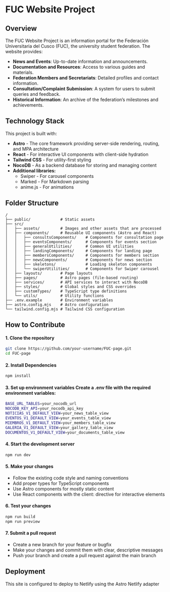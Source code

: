 # FUC Website Project

## Overview

The FUC Website Project is an information portal for the Federación Universitaria del Cusco (FUC), the university student federation. The website provides:

* **News and Events**: Up-to-date information and announcements.
* **Documentation and Resources**: Access to various guides and materials.
* **Federation Members and Secretariats**: Detailed profiles and contact information.
* **Consultation/Complaint Submission**: A system for users to submit queries and feedback.
* **Historical Information**: An archive of the federation’s milestones and achievements.

## Technology Stack

This project is built with:

- **Astro** - The core framework providing server-side rendering, routing, and MPA architecture
- **React** - For interactive UI components with client-side hydration
- **Tailwind CSS** - For utility-first styling
- **NocoDB** - As a backend database for storing and managing content
- **Additional libraries:**
    - Swiper - For carousel components
    - Marked - For Markdown parsing
    - anime.js - For animations

## Folder Structure

```text
/
├── public/             # Static assets
├── src/
│   ├── assets/         # Images and other assets that are processed
│   ├── components/     # Reusable UI components (Astro and React)
│   │   ├── consultsComponents/    # Components for consultation page
│   │   ├── eventsComponents/      # Components for events section
│   │   ├── generalUtilities/      # Common UI utilities
│   │   ├── landingComponents/     # Components for landing page
│   │   ├── membersComponents/     # Components for members section
│   │   ├── newsComponents/        # Components for news section
│   │   ├── skeletons/             # Loading skeleton components
│   │   └── swiperUtilities/       # Components for Swiper carousel
│   ├── layouts/        # Page layouts
│   ├── pages/          # Astro pages (file-based routing)
│   ├── services/       # API services to interact with NocoDB
│   ├── styles/         # Global styles and CSS overrides
│   ├── customTypes/    # TypeScript type definitions
│   └── utils/          # Utility functions
├── .env.example        # Environment variables
├── astro.config.mjs    # Astro configuration
└── tailwind.config.mjs # Tailwind CSS configuration
```

## How to Contribute
#### 1. Clone the repository
```bash
git clone https://github.com/your-username/FUC-page.git
cd FUC-page
```

#### 2. Install Dependencies
```bash
npm install
```

#### 3. Set up environment variables Create a .env file with the required environment variables:

```bash
BASE_URL_TABLES=your_nocodb_url
NOCODB_KEY_API=your_nocodb_api_key
NOTICIAS_V1_DEFAULT_VIEW=your_news_table_view
EVENTOS_V1_DEFAULT_VIEW=your_events_table_view
MIEMBROS_V1_DEFAULT_VIEW=your_members_table_view
GALERIA_V1_DEFAULT_VIEW=your_gallery_table_view
DOCUMENTOS_V1_DEFAULT_VIEW=your_documents_table_view
```

#### 4. Start the development server
```bash
npm run dev
```

#### 5. Make your changes
* Follow the existing code style and naming conventions
* Add proper types for TypeScript components
* Use Astro components for mostly static content
* Use React components with the client: directive for interactive elements

#### 6. Test your changes
```bash
npm run build
npm run preview
```

#### 7. Submit a pull request
* Create a new branch for your feature or bugfix
* Make your changes and commit them with clear, descriptive messages
* Push your branch and create a pull request against the main branch

## Deployment
This site is configured to deploy to Netlify using the Astro Netlify adapter